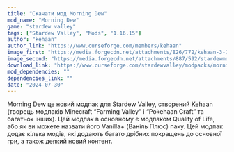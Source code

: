 ```yaml
---
title: "Скачати мод Morning Dew"
mod_name: "Morning Dew"
game: "stardew valley"
tags: ["Stardew Valley", "Mods", "1.16.15"]
author: "kehaan"
author_link: "https://www.curseforge.com/members/kehaan"
image_first: "https://media.forgecdn.net/attachments/826/772/kehaan-3-1.png"
image_second: "https://media.forgecdn.net/attachments/887/592/stardewmoddingapi_62qmcimshj.png"
download_link: "https://www.curseforge.com/stardewvalley/modpacks/morning-dew/files/all?page=1&pageSize=20&sortBy=dateCreated&sortOrder=desc"
mod_dependencies: ""
dependencies_link: ""
date: "2024-07-30"
---
```


Morning Dew це новий модпак для Stardew Valley, створений Kehaan (творець модпаків Minecraft “Farming Valley” і “Pokehaan Craft” та багатьох інших). Цей модпак в основному є модпаком Quality of Life, або як ви можете назвати його Vanilla+ (Ваніль Плюс) паку. Цей модпак додає кілька модів, які додають багато дрібних покращень до основної гри, а також деякий новий контент.